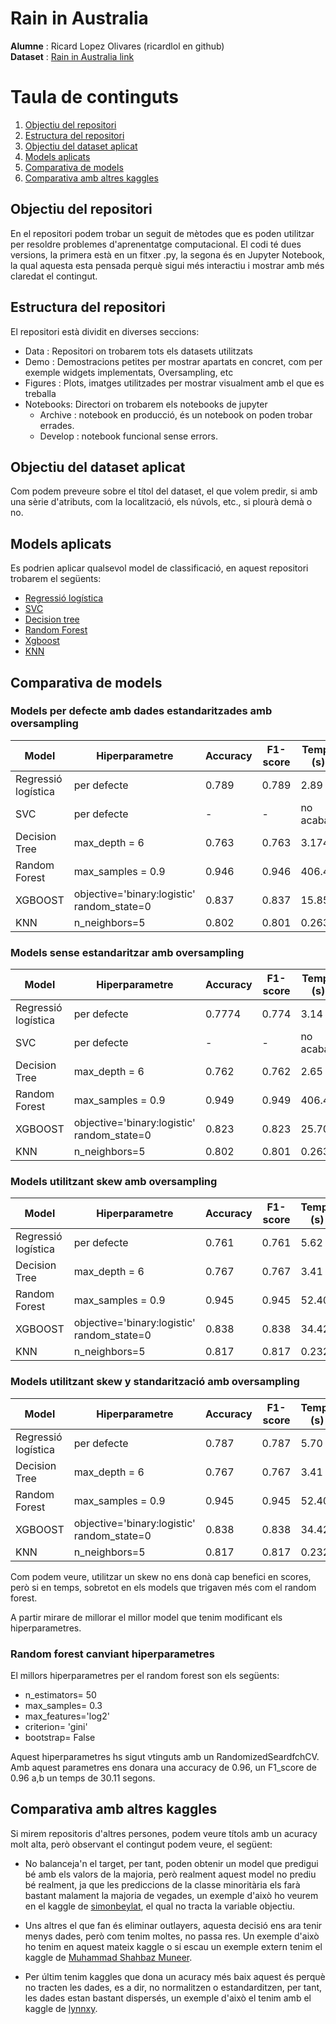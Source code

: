 # Rain in Australia
**Alumne** : Ricard Lopez Olivares (ricardlol en github)<br />
**Dataset** : [Rain in Australia link](https://www.kaggle.com/jsphyg/weather-dataset-rattle-package)

# Taula de continguts

1. [Objectiu del repositori](#Objectiu-del-repositori)
2. [Estructura del repositori](#Estructura-del-repositori)
3. [Objectiu del dataset aplicat](#Objectiu-del-dataset-aplicat)
4. [Models aplicats](#Models-aplicats)
5. [Comparativa de models](#Comparativa-de-models)
6. [Comparativa amb altres kaggles](#Comparativa-amb-altres-kaggles)

## Objectiu del repositori

En el repositori podem trobar un seguit de mètodes que es poden utilitzar per resoldre problemes d'aprenentatge computacional. El codi té dues versions, la primera està en un fitxer .py, la segona és en Jupyter Notebook, la qual aquesta esta pensada perquè sigui més interactiu i mostrar amb més claredat el contingut.

## Estructura del repositori

El repositori està dividit en diverses seccions:
- Data : Repositori on trobarem tots els datasets utilitzats
- Demo : Demostracions petites per mostrar apartats en concret, com per exemple widgets implementats, Oversampling, etc
- Figures : Plots, imatges utilitzades per mostrar visualment amb el que es treballa
- Notebooks: Directori on trobarem els notebooks de jupyter
    - Archive : notebook en producció, és un notebook on poden trobar errades.
    - Develop : notebook funcional sense errors.

## Objectiu del dataset aplicat

Com podem preveure sobre el títol del dataset, el que volem predir, si amb una sèrie d'atributs, com la localització, els núvols, etc., si plourà demà o no.

## Models aplicats

Es podrien aplicar qualsevol model de classificació, en aquest repositori trobarem el següents:
- [Regressió logística](https://scikit-learn.org/stable/modules/generated/sklearn.linear_model.LogisticRegression.html)
- [SVC](https://scikit-learn.org/stable/modules/generated/sklearn.svm.SVC.html)
- [Decision tree](https://scikit-learn.org/stable/modules/tree.html)
- [Random Forest](https://scikit-learn.org/stable/modules/generated/sklearn.ensemble.RandomForestClassifier.html)
- [Xgboost](https://scikit-learn.org/stable/modules/generated/sklearn.ensemble.GradientBoostingClassifier.html)
- [KNN](https://scikit-learn.org/stable/modules/generated/sklearn.neighbors.KNeighborsClassifier.html)

## Comparativa de models
### Models per defecte amb dades estandaritzades amb oversampling
| Model | Hiperparametre | Accuracy | F1-score | Temps (s)|
| ----- | ----| ---- |---- |---- |
| Regressió logística | per defecte | 0.789| 0.789| 2.89|
| SVC |  per defecte | - | - | no acaba |
| Decision Tree | max_depth = 6 | 0.763| 0.763| 3.174|
| Random Forest | max_samples = 0.9 | 0.946| 0.946| 406.40|
| XGBOOST | objective='binary:logistic' <br /> random_state=0 | 0.837 | 0.837 | 15.85|
| KNN |  n_neighbors=5 | 0.802| 0.801| 0.263|

### Models sense estandaritzar amb oversampling
| Model | Hiperparametre | Accuracy | F1-score | Temps (s)|
| ----- | ----| ---- |---- |---- |
| Regressió logística | per defecte | 0.7774| 0.774| 3.14|
| SVC |  per defecte | - | - | no acaba |
| Decision Tree | max_depth = 6 | 0.762| 0.762| 2.65|
| Random Forest | max_samples = 0.9 | 0.949| 0.949| 406.40|
| XGBOOST | objective='binary:logistic' <br /> random_state=0 | 0.823 | 0.823 | 25.70|
| KNN |  n_neighbors=5 | 0.802| 0.801| 0.263|

### Models utilitzant skew amb oversampling
| Model | Hiperparametre | Accuracy | F1-score | Temps (s)|
| ----- | ----| ---- |---- |---- |
| Regressió logística | per defecte | 0.761| 0.761| 5.62|
| Decision Tree | max_depth = 6 | 0.767| 0.767| 3.41|
| Random Forest | max_samples = 0.9 | 0.945| 0.945| 52.40|
| XGBOOST | objective='binary:logistic' <br /> random_state=0 | 0.838 | 0.838 | 34.42|
| KNN |  n_neighbors=5 | 0.817| 0.817| 0.232|

### Models utilitzant skew y standarització amb oversampling
| Model | Hiperparametre | Accuracy | F1-score | Temps (s)|
| ----- | ----| ---- |---- |---- |
| Regressió logística | per defecte | 0.787| 0.787| 5.70|
| Decision Tree | max_depth = 6 | 0.767| 0.767| 3.41|
| Random Forest | max_samples = 0.9 | 0.945| 0.945| 52.40|
| XGBOOST | objective='binary:logistic' <br /> random_state=0 | 0.838 | 0.838 | 34.42|
| KNN |  n_neighbors=5 | 0.817| 0.817| 0.232|

Com podem veure, utilitzar un skew no ens donà cap benefici en scores, però si en temps, sobretot en els models que trigaven més com el random forest.

A partir mirare de millorar el millor model que tenim modificant els hiperparametres.

### Random forest canviant hiperparametres
El millors hiperparametres per el random forest son els següents:
- n_estimators= 50
- max_samples= 0.3
- max_features='log2'
- criterion= 'gini'
- bootstrap= False

Aquest hiperparametres hs sigut vtinguts amb un RandomizedSeardfchCV.
Amb aquest parametres ens donara una accuracy de 0.96, un F1_score de 0.96 a,b un temps de 30.11 segons.
## Comparativa amb altres kaggles

Si mirem repositoris d'altres persones, podem veure títols amb un acuracy molt alta, però observant el contingut podem veure, el següent:
- No balanceja'n el target, per tant, poden obtenir un model que predigui bé amb els valors de la majoria, però realment aquest model no prediu bé realment, ja que les prediccions de la classe minoritària els farà bastant malament la majoria de vegades, un exemple d'això ho veurem en el kaggle de [simonbeylat](https://www.kaggle.com/simonbeylat/nn-with-keras-99-accuracy), el qual no tracta la variable objectiu.

- Uns altres el que fan és eliminar outlayers, aquesta decisió ens ara tenir menys dades, però com tenim moltes, no passa res. Un exemple d'això ho tenim en aquest mateix kaggle o si escau un exemple extern tenim el kaggle de [Muhammad Shahbaz Muneer](https://www.kaggle.com/mdshahbazmuneer/91-accuracy-complete-explanation-with-comments).

- Per últim tenim kaggles que dona un acuracy més baix aquest és perquè no tracten les dades, es a dir, no normalitzen o estandarditzen, per tant, les dades estan bastant dispersés, un exemple d'això el tenim amb el kaggle de [lynnxy](https://www.kaggle.com/lynnxy/rain-in-australia-eda-ml).
